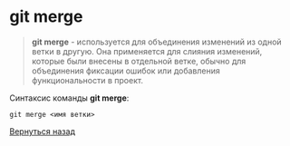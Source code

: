 # git merge

>**git merge** - используется для объединения изменений из одной ветки в другую. Она применяется для слияния изменений, которые были внесены в отдельной ветке, обычно для объединения фиксации ошибок или добавления функциональности в проект.

Cинтаксис команды **git merge**:
```
git merge <имя ветки>
```

[Вернуться назад](/readme.md)